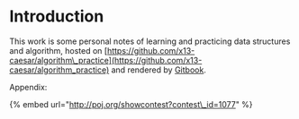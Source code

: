 # Introduction

This work is some personal notes of learning and practicing data structures and algorithm, hosted on [https://github.com/x13-caesar/algorithm\_practice](https://github.com/x13-caesar/algorithm_practice) and rendered by [Gitbook](https://xuqiangwen1994.gitbook.io/practice/).



Appendix:

{% embed url="http://poj.org/showcontest?contest\_id=1077" %}



